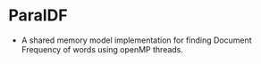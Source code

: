 # ParalDF

- A shared memory model implementation for finding Document Frequency of words using openMP threads.
